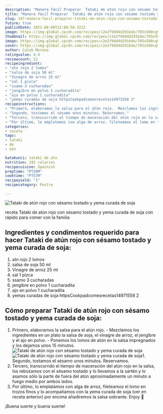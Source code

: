 ```yaml
---
description: "Manera fácil Preparar  Tataki de atún rojo con sésamo tostado y yema curada de soja"
title: "Manera fácil Preparar  Tataki de atún rojo con sésamo tostado y yema curada de soja"
slug: 147-manera-facil-preparar-tataki-de-atun-rojo-con-sesamo-tostado-y-yema-curada-de-soja
future: true
publishDate: 2021-08-09T22:00:58.321Z
image: https://img-global.cpcdn.com/recipes/c2e2f9dd4d291bde/705x500cq90/tataki-de-atun-rojo-con-sesamo-tostado-y-yema-curada-de-soja-foto-principal.jpg
thumbnail: https://img-global.cpcdn.com/recipes/c2e2f9dd4d291bde/705x500cq90/tataki-de-atun-rojo-con-sesamo-tostado-y-yema-curada-de-soja-foto-principal.jpg
image: https://img-global.cpcdn.com/recipes/c2e2f9dd4d291bde/705x500cq90/tataki-de-atun-rojo-con-sesamo-tostado-y-yema-curada-de-soja-foto-principal.jpg
cover: https://img-global.cpcdn.com/recipes/c2e2f9dd4d291bde/705x500cq90/tataki-de-atun-rojo-con-sesamo-tostado-y-yema-curada-de-soja-foto-principal.jpg
author: Caleb Moreno
ratingvalue: 4.4
reviewcount: 12
recipeingredient:
- "atn rojo 2 lomos"
- "salsa de soja 50 ml"
- "Vinagre de arroz 25 ml"
- "sal 1 pizca"
- "ssamo 3 cucharadas"
- "jengibre en polvo 1 cucharadita"
- "ajo en polvo 1 cucharadita"
- "yemas curadas de soja httpsCookpadcomesrecetas14971558 2"
recipeinstructions:
- "Primero, elaboramos la salsa para el atún rojo.  Mezclamos los ingredientes en un plato la salsa de soja, el vinagre de arroz, el jengibre y el ajo en polvo. Ponemos los lomos de atún en la salsa impregnados y los dejamos unos 15 minutos."
- "Segundo, tostamos el sésamo unos minutos. Reservamos."
- "Tercero, transcurrido el tiempo de maceración del atún rojo en la salsa, los rebozamos con el sésamo tostado y lo llevamos a la sartén y lo asamos sólo la parte de fuera del atún aproximadamente un minuto a fuego medio por ambos lados."
- "Por último, lo emplatamos con alga de arroz, fileteamos el lomo en trozos finos y lo acompañamos con la yema curada de soja (ver en receta anterior) por encima añadiremos la salsa sobrante. Enjoy 🥢"
categories:
- receta
tags:
- tataki
- de
- atn

katakunci: tataki de atn 
nutrition: 192 calories
recipecuisine: Spainish
preptime: "PT20M"
cooktime: "PT57M"
recipeyield: "1"
recipecategory: Postre

---
```



![Tataki de atún rojo con sésamo tostado y yema curada de soja](https://img-global.cpcdn.com/recipes/c2e2f9dd4d291bde/705x500cq90/tataki-de-atun-rojo-con-sesamo-tostado-y-yema-curada-de-soja-foto-principal.jpg)

receta Tataki de atún rojo con sésamo tostado y yema curada de soja con rápido para comer con la familia

<!--inarticleads1-->

## Ingredientes y condimentos requerido para hacer Tataki de atún rojo con sésamo tostado y yema curada de soja:

1. atn rojo 2 lomos
1. salsa de soja 50 ml
1. Vinagre de arroz 25 ml
1. sal 1 pizca
1. ssamo 3 cucharadas
1. jengibre en polvo 1 cucharadita
1. ajo en polvo 1 cucharadita
1. yemas curadas de soja httpsCookpadcomesrecetas14971558 2



<!--inarticleads2-->

## Cómo preparar Tataki de atún rojo con sésamo tostado y yema curada de soja:

1. Primero, elaboramos la salsa para el atún rojo.  - Mezclamos los ingredientes en un plato la salsa de soja, el vinagre de arroz, el jengibre y el ajo en polvo. - Ponemos los lomos de atún en la salsa impregnados y los dejamos unos 15 minutos.
<img src="https://img-global.cpcdn.com/steps/60b1ae89b22cbe76/160x128cq70/foto-del-paso-1-de-la-receta-tataki-de-atun-rojo-con-sesamo-tostado-y-yema-curada-de-soja.jpg" alt="Tataki de atún rojo con sésamo tostado y yema curada de soja"><img src="https://img-global.cpcdn.com/steps/716baa1bb0406b1a/160x128cq70/foto-del-paso-1-de-la-receta-tataki-de-atun-rojo-con-sesamo-tostado-y-yema-curada-de-soja.jpg" alt="Tataki de atún rojo con sésamo tostado y yema curada de soja">1. Segundo, tostamos el sésamo unos minutos. Reservamos.
1. Tercero, transcurrido el tiempo de maceración del atún rojo en la salsa, los rebozamos con el sésamo tostado y lo llevamos a la sartén y lo asamos sólo la parte de fuera del atún aproximadamente un minuto a fuego medio por ambos lados.
1. Por último, lo emplatamos con alga de arroz, fileteamos el lomo en trozos finos y lo acompañamos con la yema curada de soja (ver en receta anterior) por encima añadiremos la salsa sobrante. Enjoy 🥢



¡Buena suerte y buena suerte!

